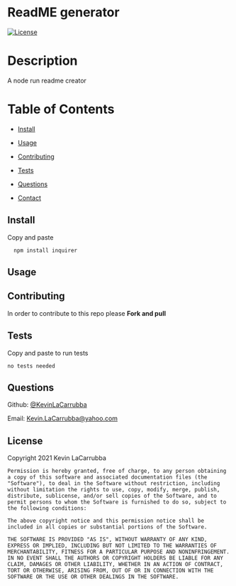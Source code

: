 # ReadME generator 
  [![License](https://img.shields.io/badge/License-MIT-green)](https://opensource.org/licenses/MIT)


  # Description
  
  A node run readme creator
  
  # Table of Contents
  
  * [Install](#install)
  
  * [Usage](#usage)
  
  * [Contributing](#contributing)
  
  * [Tests](#tests)
  
  * [Questions](#questions)

  * [Contact](#contact)
  
  ## Install
  
  Copy and paste 
  
  
      npm install inquirer
  
  
  ## Usage

  ## Contributing

  In order to contribute to this repo please **Fork and pull**
  
  ## Tests

  Copy and paste to run tests 

  
    no tests needed
  
  
  ## Questions
  Github: [@KevinLaCarrubba](https://github.com/KevinLaCarrubba?tab=repositories)

  Email: Kevin.LaCarrubba@yahoo.com
  
  ## License
   Copyright 2021 Kevin LaCarrubba

    Permission is hereby granted, free of charge, to any person obtaining a copy of this software and associated documentation files (the "Software"), to deal in the Software without restriction, including without limitation the rights to use, copy, modify, merge, publish, distribute, sublicense, and/or sell copies of the Software, and to permit persons to whom the Software is furnished to do so, subject to the following conditions:

    The above copyright notice and this permission notice shall be included in all copies or substantial portions of the Software.

    THE SOFTWARE IS PROVIDED "AS IS", WITHOUT WARRANTY OF ANY KIND, EXPRESS OR IMPLIED, INCLUDING BUT NOT LIMITED TO THE WARRANTIES OF MERCHANTABILITY, FITNESS FOR A PARTICULAR PURPOSE AND NONINFRINGEMENT. IN NO EVENT SHALL THE AUTHORS OR COPYRIGHT HOLDERS BE LIABLE FOR ANY CLAIM, DAMAGES OR OTHER LIABILITY, WHETHER IN AN ACTION OF CONTRACT, TORT OR OTHERWISE, ARISING FROM, OUT OF OR IN CONNECTION WITH THE SOFTWARE OR THE USE OR OTHER DEALINGS IN THE SOFTWARE.
  
